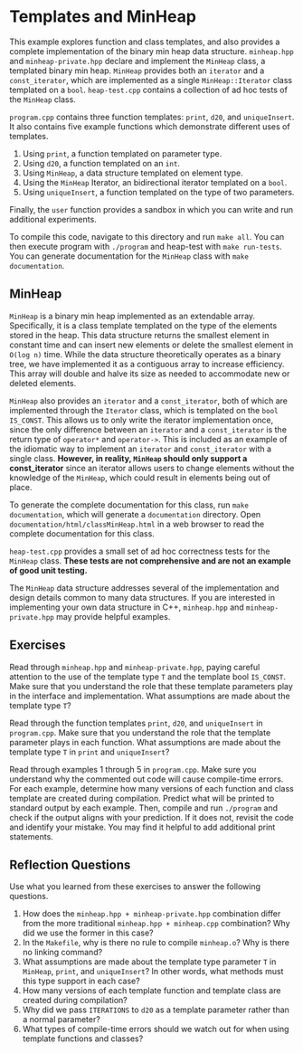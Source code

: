 # Templates and MinHeap
This example explores function and class templates, and also provides a complete implementation of the binary min heap data structure.  `minheap.hpp` and `minheap-private.hpp` declare and implement the `MinHeap` class, a templated binary min heap.  `MinHeap` provides both an `iterator` and a `const_iterator`, which are implemented as a single `MinHeap::Iterator` class templated on a `bool`.  `heap-test.cpp` contains a collection of ad hoc tests of the `MinHeap` class.

`program.cpp` contains three function templates: `print`, `d20`, and `uniqueInsert`.  It also contains five example functions which demonstrate different uses of templates.
1. Using `print`, a function templated on parameter type.
2. Using `d20`, a function templated on an `int`.
3. Using `MinHeap`, a data structure templated on element type.
4. Using the `MinHeap` Iterator, an bidirectional iterator templated on a `bool`.
5. Using `uniqueInsert`, a function templated on the type of two parameters.

Finally, the `user` function provides a sandbox in which you can write and run additional experiments.

To compile this code, navigate to this directory and run `make all`.  You can then execute program with `./program` and heap-test with `make run-tests`.  You can generate documentation for the `MinHeap` class with `make documentation`.

## MinHeap
`MinHeap` is a binary min heap implemented as an extendable array.  Specifically, it is a class template templated on the type of the elements stored in the heap.  This data structure returns the smallest element in constant time and can insert new elements or delete the smallest element in `O(log n)` time.  While the data structure theoretically operates as a binary tree, we have implemented it as a contiguous array to increase efficiency.  This array will double and halve its size as needed to accommodate new or deleted elements.

`MinHeap` also provides an `iterator` and a `const_iterator`, both of which are implemented through the `Iterator` class, which is templated on the `bool IS_CONST`.  This allows us to only write the iterator implementation once, since the only difference between an `iterator` and a `const_iterator` is the return type of `operator*` and `operator->`.  This is included as an example of the idiomatic way to implement an `iterator` and `const_iterator` with a single class.  **However, in reality, `MinHeap` should only support a const_iterator** since an iterator allows users to change elements without the knowledge of the `MinHeap`, which could result in elements being out of place.  

To generate the complete documentation for this class, run `make documentation`, which will generate a `documentation` directory.  Open `documentation/html/classMinHeap.html` in a web browser to read the complete documentation for this class.

`heap-test.cpp` provides a small set of ad hoc correctness tests for the `MinHeap` class.  **These tests are not comprehensive and are not an example of good unit testing.**

The `MinHeap` data structure addresses several of the implementation and design details common to many data structures.  If you are interested in implementing your own data structure in C++, `minheap.hpp` and `minheap-private.hpp` may provide helpful examples.

## Exercises
Read through `minheap.hpp` and `minheap-private.hpp`, paying careful attention to the use of the template type `T` and the template bool `IS_CONST`.  Make sure that you understand the role that these template parameters play in the interface and implementation.  What assumptions are made about the template type `T`?

Read through the function templates `print`, `d20`, and `uniqueInsert` in `program.cpp`.  Make sure that you understand the role that the template parameter plays in each function.  What assumptions are made about the template type `T` in `print` and `uniqueInsert`?

Read through examples 1 through 5 in `program.cpp`.  Make sure you understand why the commented out code will cause compile-time errors.  For each example, determine how many versions of each function and class template are created during compilation.  Predict what will be printed to standard output by each example.  Then, compile and run `./program` and check if the output aligns with your prediction.  If it does not, revisit the code and identify your mistake.  You may find it helpful to add additional print statements.

## Reflection Questions
Use what you learned from these exercises to answer the following questions.
1. How does the `minheap.hpp + minheap-private.hpp` combination differ from the more traditional `minheap.hpp + minheap.cpp` combination?  Why did we use the former in this case?
2. In the `Makefile`, why is there no rule to compile `minheap.o`?  Why is there no linking command?
3. What assumptions are made about the template type parameter `T` in `MinHeap`, `print`, and `uniqueInsert`?  In other words, what methods must this type support in each case?
4. How many versions of each template function and template class are created during compilation?
5. Why did we pass `ITERATIONS` to `d20` as a template parameter rather than a normal parameter?
6. What types of compile-time errors should we watch out for when using template functions and classes?
